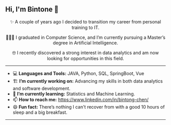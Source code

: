 ## Hi, I'm Bintone 👋

<div align="center">
  
✨ A couple of years ago I decided to transition my career from personal training to IT.

👩🏻‍🎓 I graduated in Computer Science, and I’m currently pursuing a Master’s degree in Artificial Intelligence.

🤓 I recently discovered a strong interest in data analytics and am now looking for opportunities in this field.

</div>

---

- 💻 **Languages and Tools:** JAVA, Python, SQL, SpringBoot, Vue
- 🏗️ **I’m currently working on:** Advancing my skills in both data analytics and software development.
- 🌱 **I’m currently learning:** Statistics and Machine Learning.
- 📫 **How to reach me:** https://www.linkedin.com/in/bintong-chen/
- 😄 **Fun fact:** There’s nothing I can't recover from with a good 10 hours of sleep and a big breakfast.

---


<!--
**bintonechen/bintonechen** is a ✨ _special_ ✨ repository because its `README.md` (this file) appears on your GitHub profile.

Here are some ideas to get you started:

- 🔭 I’m currently working on ...
- 🌱 I’m currently learning ...
- 👯 I’m looking to collaborate on ...
- 🤔 I’m looking for help with ...
- 💬 Ask me about ...
- 📫 How to reach me: ...
- 😄 Pronouns: ...
- ⚡ Fun fact: ...
-->
